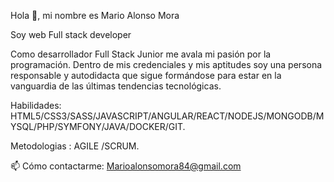 Hola 👋, mi nombre es Mario Alonso Mora


Soy web Full stack developer 


Como desarrollador Full Stack Junior me avala mi pasión por la programación. Dentro de mis credenciales y mis aptitudes soy una persona responsable y autodidacta que sigue formándose para estar en la vanguardia de las últimas tendencias tecnológicas.


Habilidades: HTML5/CSS3/SASS/JAVASCRIPT/ANGULAR/REACT/NODEJS/MONGODB/MYSQL/PHP/SYMFONY/JAVA/DOCKER/GIT.

Metodologias : AGILE /SCRUM. 


📫 Cómo contactarme: Marioalonsomora84@gmail.com



